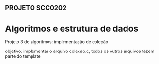 ## PROJETO SCC0202 
# Algoritmos e estrutura de dados

Projeto 3 de algoritmos: implementação de coleção

objetivo: implementar o arquivo colecao.c, todos os outros arquivos fazem parte do template
